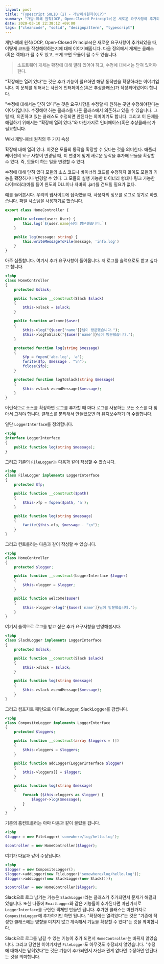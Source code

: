 ```yaml
---
layout: post
title: "Typescript SOLID (2) - 개방폐쇄원칙(OCP)"
summary: "개방-폐쇄 원칙(OCP, Open-Closed Principle)은 새로운 요구사항이 추가되었을 때, 어떻게 코드를 작성해야하는지에 대해 이야기해줍니다."
date: 2020-03-10 22:38:12 +09:00
tags: ["cleancode", "solid", "designpattern", "typescript"]
---
```


개방-폐쇄 원칙(OCP, Open-Closed Principle)은 새로운 요구사항이 추가되었을 때, 어떻게 코드를 작성해야하는지에 대해 이야기해줍니다. 다음 정의에서 개체는 클래스(혹은 객체)가 될 수도 있고, 크게 보면 모듈이 될 수도 있습니다.

> 소프트웨어 개체는 확장에 대해 열려 있어야 하고, 수정에 대해서는 닫혀 있어야 한다.

"확장에는 열려 있다"는 것은 추가 기능이 필요하면 해당 동작만을 확장하라는 이야기입니다. 이 문제를 위해서는 사전에 인터페이스(혹은 추상클래스)가 작성되어있어야 합니다.

"수정에 대해서는 닫혀 있다"는 것은 요구사항을 수정할 때 원하는 곳만 수정해야한다는 이야기입니다. 수정해야 하는 클래스를 다른 클래스에서 의존하고 있을 수 있습니다. 그럴 때, 의존하고 있는 클래스도 수정되면 안된다는 의미이기도 합니다. 그리고 이 문제를 해결하기 위해서는 "확장에 열려 있다."와 마찬가지로 인터페이스(혹은 추상클래스)가 필요합니다.

Wiki
개방-폐쇄 원칙의 두 가지 속성

확장에 대해 열려 있다.
이것은 모듈의 동작을 확장할 수 있다는 것을 의미한다. 애플리케이션의 요구 사항이 변경될 때, 이 변경에 맞게 새로운 동작을 추가해 모듈을 확장할 수 있다. 즉, 모듈이 하는 일을 변경할 수 있다.

수정에 대해 닫혀 있다
모듈의 소스 코드나 바이너리 코드를 수정하지 않아도 모듈의 기능을 확장하거나 변경할 수 있다. 그 모듈의 실행 가능한 바이너리 형태나 링크 가능한 라이브러리(예를 들어 윈도의 DLL이나 자바의 .jar)를 건드릴 필요가 없다.


예를 들어봅시다. 우리의 웹사이트에 접속했을 때, 사용자의 정보를 로그로 쌓기로 하였습니다. 파일 시스템을 사용하기로 했습니다.

```typescript
export class HomeController {

	public welcome(user: User) {
		this.log(`${user.name}님이 방문했습니다.`)
	}

	public log(message: string) {
		this.writeMessageToFile(message, 'info.log')
	}
}
```

아주 심플합니다. 여기서 추가 요구사항이 들어옵니다. 저 로그를 슬랙으로도 받고 싶다고 합니다.

```php
<?php
class HomeController
{
	protected $slack;

	public function __construct(Slack $slack)
	{
		$this->slack = $slack;
	}

	public function welcome($user)
	{
		$this->log("{$user['name']}님이 방문했습니다.");
		$this->logToSlack("{$user['name']}님이 방문했습니다.");
	}

	protected function log(string $message)
	{
		$fp = fopen('abc.log', 'a');
		fwrite($fp, $message . "\n");
		fclose($fp);
	}

	protected function logToSlack(string $message)
	{
		$this->slack->sendMessage($message);
	}
}
```

이런식으로 소스를 확장하면 로그를 추가할 때 마다 로그를 사용하는 모든 소스를 다 찾아서 고쳐야 합니다.
클래스를 분리해서 만들었으면 더 유지보수하기 더 수월합니다.

일단 `LoggerInterface`를 정의합니다.

```php
<?php
interface LoggerInterface
{
	public function log(string $message);
}
```

그리고 기존의 `FileLogger`는 다음과 같이 작성할 수 있습니다. 

```php
<?php
class FileLogger implements LoggerInterface
{
	protected $fp;

	public function __construct($path)
	{
		$this->fp = fopen($path, 'a');
	}

	public function log(string $message)
	{
		fwrite($this->fp, $message . "\n");
	}
}
```

그리고 컨트롤러는 다음과 같이 작성할 수 있습니다.

```php
<?php
class HomeController
{
	protected $logger;

	public function __construct(LoggerInterface $logger)
	{
		$this->logger = $logger;
	}

	public function welcome($user)
	{
		$this->logger->log("{$user['name']}님이 방문했습니다.");
	}
}
```

여기서 슬랙으로 로그를 받고 싶은 추가 요구사항을 반영해봅시다.

```php
<?php
class SlackLogger implements LoggerInterface
{
	protected $slack;

	public function __construct(Slack $slack)
	{
		$this->slack = $slack;
	}

	public function log(string $message)
	{
		$this->slack->sendMessage($message);
	}
}
```

그리고 컴포지트 패턴으로 이 FileLogger, SlackLogger를 감쌉니다.

```php
<?php
class CompositeLogger implements LoggerInterface
{
	protected $loggers;

	public function __construct(array $loggers = [])
	{
		$this->loggers = $loggers;
	}

	public function addLogger(LoggerInterface $logger)
	{
		$this->loggers[] = $logger;
	}

	public function log(string $message)
	{
		foreach ($this->loggers as $logger) {
			$logger->log($message);
		}
	}
}
```

기존의 홈컨트롤러는 아마 다음과 같이 불렀을 겁니다.

```php
<?php
$logger = new FileLogger('somewhere/log/hello.log');

$controller = new HomeController($logger);
```

여기가 다음과 같이 수정됩니다.

```php
<?php
$logger = new CompositeLogger();
$logger->addLogger(new FileLogger('somewhere/log/hello.log'));
$logger->addLogger(new SlackLogger(new Slack()));

$controller = new HomeController($logger);
```

Slack으로 로그 남기는 기능은 `SlackLogger`라는 클래스가 추가되면서 문제가 해결되었습니다. 또한 나중에
`EmailLogger`와 같은 기능들이 추가된다면 마찬가지로 `LoggerInterface`를 구현한 객체만 만들면 됩니다.
추가한 클래스는 마찬가지로 `CompositeLogger`에 추가하기만 하면 됩니다. "확장에는 열려있다"는 것은 "기존에
작성한 클래스에는 영향을 미치지 않고 계속해서 기능을 확장할 수 있다"는 것을 의미합니다.

Slack으로 로그를 남길 수 있는 기능이 추가 되면서 `HomeController`는 바뀌지 않았습니다. 그리고 당연한
이야기지만 `FileLogger`도 아무것도 수정되지 않았습니다. "수정에 대해서는 닫혀있다"는 것은 기능이 추가되면서
자신과 관계 없다면 수정하면 안된다는 것을 의미합니다. 
